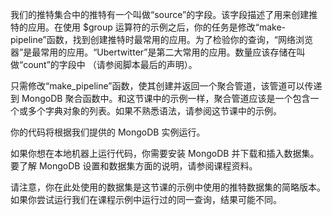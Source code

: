 我们的推特集合中的推特有一个叫做“source”的字段。该字段描述了用来创建推特的应用。在使用 $group 运算符的示例之后，你的任务是修改“make-pipeline”函数，找到创建推特时最常用的应用。为了检验你的查询，“网络浏览器”是最常用的应用。“Ubertwitter”是第二大常用的应用。数量应该存储在叫做“count”的字段中 （请参阅脚本最后的声明）。

只需修改“make_pipeline”函数，使其创建并返回一个聚合管道，该管道可以传递到 MongoDB 聚合函数中。和这节课中的示例一样，聚合管道应该是一个包含一个或多个字典对象的列表。如果不熟悉语法，请参阅这节课中的示例。

你的代码将根据我们提供的 MongoDB 实例运行。

如果你想在本地机器上运行代码，你需要安装 MongoDB 并下载和插入数据集。要了解 MongoDB 设置和数据集方面的说明，请参阅课程资料。

请注意，你在此处使用的数据集是这节课的示例中使用的推特数据集的简略版本。如果你尝试运行我们在课程示例中运行过的同一查询，结果可能不同。
